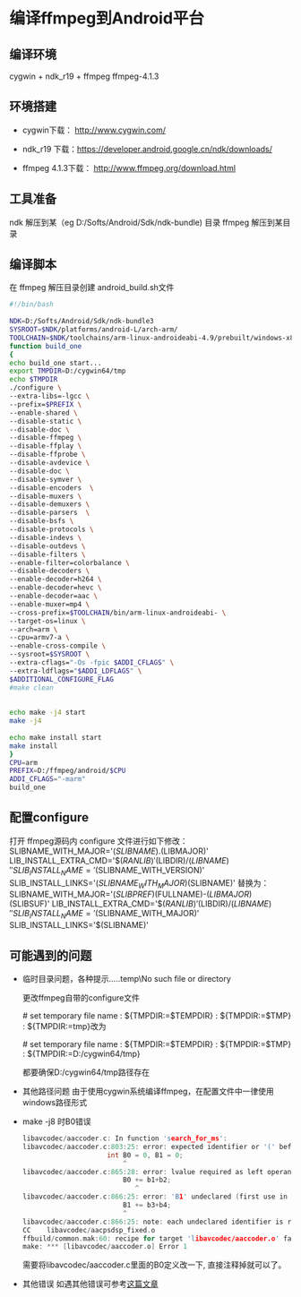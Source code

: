 # 编译ffmpeg到Android平台

## 编译环境

cygwin + ndk_r19 + ffmpeg ffmpeg-4.1.3

## 环境搭建

* cygwin下载： http://www.cygwin.com/

* ndk_r19 下载：https://developer.android.google.cn/ndk/downloads/

* ffmpeg 4.1.3下载： http://www.ffmpeg.org/download.html

## 工具准备
ndk 解压到某（eg D:/Softs/Android/Sdk/ndk-bundle) 目录
ffmpeg 解压到某目录

## 编译脚本
在 ffmpeg 解压目录创建 android_build.sh文件
```bash
#!/bin/bash
 
NDK=D:/Softs/Android/Sdk/ndk-bundle3
SYSROOT=$NDK/platforms/android-L/arch-arm/
TOOLCHAIN=$NDK/toolchains/arm-linux-androideabi-4.9/prebuilt/windows-x86_64
function build_one
{
echo build_one start...
export TMPDIR=D:/cygwin64/tmp
echo $TMPDIR
./configure \
--extra-libs=-lgcc \
--prefix=$PREFIX \
--enable-shared \
--disable-static \
--disable-doc \
--disable-ffmpeg \
--disable-ffplay \
--disable-ffprobe \
--disable-avdevice \
--disable-doc \
--disable-symver \
--disable-encoders  \
--disable-muxers \
--disable-demuxers \
--disable-parsers  \
--disable-bsfs \
--disable-protocols \
--disable-indevs \
--disable-outdevs \
--disable-filters \
--enable-filter=colorbalance \
--disable-decoders \
--enable-decoder=h264 \
--enable-decoder=hevc \
--enable-decoder=aac \
--enable-muxer=mp4 \
--cross-prefix=$TOOLCHAIN/bin/arm-linux-androideabi- \
--target-os=linux \
--arch=arm \
--cpu=armv7-a \
--enable-cross-compile \
--sysroot=$SYSROOT \
--extra-cflags="-Os -fpic $ADDI_CFLAGS" \
--extra-ldflags="$ADDI_LDFLAGS" \
$ADDITIONAL_CONFIGURE_FLAG
#make clean
 
 
echo make -j4 start
make -j4
 
echo make install start
make install
}
CPU=arm
PREFIX=D:/ffmpeg/android/$CPU
ADDI_CFLAGS="-marm"
build_one
```
## 配置configure
打开 ffmpeg源码内 configure 文件进行如下修改：
SLIBNAME_WITH_MAJOR='$(SLIBNAME).$(LIBMAJOR)'
LIB_INSTALL_EXTRA_CMD='$$(RANLIB)'$(LIBDIR)/$(LIBNAME)''
SLIB_INSTALL_NAME='$(SLIBNAME_WITH_VERSION)'
SLIB_INSTALL_LINKS='$(SLIBNAME_WITH_MAJOR)$(SLIBNAME)'
替换为：
SLIBNAME_WITH_MAJOR='$(SLIBPREF)$(FULLNAME)-$(LIBMAJOR)$(SLIBSUF)'
LIB_INSTALL_EXTRA_CMD='$$(RANLIB)'$(LIBDIR)/$(LIBNAME)''
SLIB_INSTALL_NAME='$(SLIBNAME_WITH_MAJOR)'
SLIB_INSTALL_LINKS='$(SLIBNAME)'

## 可能遇到的问题

* 临时目录问题，各种提示.....temp\No such file or directory

  更改ffmpeg自带的configure文件  

  \# set temporary file name
  : ${TMPDIR:=$TEMPDIR}
  : ${TMPDIR:=$TMP}
  : ${TMPDIR:=tmp}改为

  \# set temporary file name
  : ${TMPDIR:=$TEMPDIR}
  : ${TMPDIR:=$TMP}
  : ${TMPDIR:=D:/cygwin64/tmp}
  
  都要确保D:/cygwin64/tmp路径存在
  
* 其他路径问题
  由于使用cygwin系统编译ffmpeg，在配置文件中一律使用windows路径形式
  
* make -j8 时B0错误

  ```c
  libavcodec/aaccoder.c: In function 'search_for_ms':
  libavcodec/aaccoder.c:803:25: error: expected identifier or '(' before numeric constant
                       int B0 = 0, B1 = 0;
                           ^
  libavcodec/aaccoder.c:865:28: error: lvalue required as left operand of assignment
                           B0 += b1+b2;
                              ^
  libavcodec/aaccoder.c:866:25: error: 'B1' undeclared (first use in this function)
                           B1 += b3+b4;
                           ^
  libavcodec/aaccoder.c:866:25: note: each undeclared identifier is reported only once for each function it appears in
  CC    libavcodec/aacpsdsp_fixed.o
  ffbuild/common.mak:60: recipe for target 'libavcodec/aaccoder.o' failed
  make: *** [libavcodec/aaccoder.o] Error 1
  ```

  需要将libavcodec/aaccoder.c里面的B0定义改一下, 直接注释掉就可以了。

* 其他错误
  如遇其他错误可参考[这篇文章](http://alientechlab.com/how-to-build-ffmpeg-for-android/)